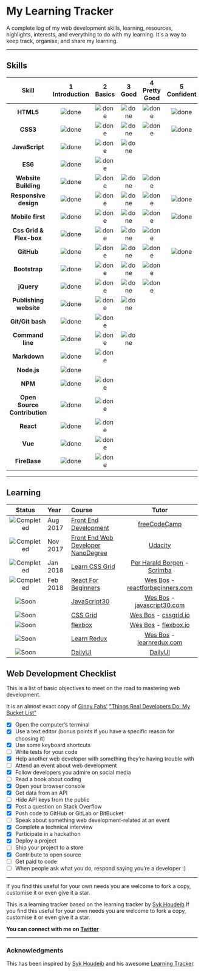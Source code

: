 # My Learning Tracker
A complete log of my web development skills, learning, resources, highlights, interests, and everything to do with my learning. It's a way to keep track, organise, and share my learning.

----

## Skills

[done]: https://user-images.githubusercontent.com/29199184/32275438-8385f5c0-bf0b-11e7-9406-42265f71e2bd.png "Done"

| Skill                        | 1<br>Introduction | 2<br>Basics   | 3<br>Good     | 4<br>Pretty Good | 5<br>Confident | 6<br>Awesome |
| :--------------------------: | :---------------: | :-----------: | :-----------: | :--------------: | :------------: | :----------: |
| **HTML5**                    | ![done][done]     | ![done][done] | ![done][done] | ![done][done]    | ![done][done]  |              |
| **CSS3**                     | ![done][done]     | ![done][done] | ![done][done] | ![done][done]    | ![done][done]  |              |
| **JavaScript**               | ![done][done]     | ![done][done] | ![done][done] |                  |                |              |
| **ES6**                      | ![done][done]     | ![done][done] |               |                  |                |              |
| **Website Building**         | ![done][done]     | ![done][done] | ![done][done] | ![done][done]    |                |              |
| **Responsive design**        | ![done][done]     | ![done][done] | ![done][done] | ![done][done]    | ![done][done]  |              |
| **Mobile first**             | ![done][done]     | ![done][done] | ![done][done] | ![done][done]    | ![done][done]  |              |
| **Css Grid & Flex-box**      | ![done][done]     | ![done][done] | ![done][done] | ![done][done]    |                |              |
| **GitHub**                   | ![done][done]     | ![done][done] | ![done][done] | ![done][done]    | ![done][done]  |              |
| **Bootstrap**                | ![done][done]     | ![done][done] | ![done][done] | ![done][done]    |                |              |
| **jQuery**                   | ![done][done]     | ![done][done] | ![done][done] | ![done][done]    |                |              |
| **Publishing website**       | ![done][done]     | ![done][done] | ![done][done] |                  |                |              |
| **Git/Git bash**             | ![done][done]     | ![done][done] |               |                  |                |
| **Command line**             | ![done][done]     | ![done][done] | ![done][done] |                  |                |              |
| **Markdown**                 | ![done][done]     | ![done][done] |               |                  |                |              |
| **Node.js**                  | ![done][done]     |               |               |                  |                |              |
| **NPM**                      | ![done][done]     | ![done][done] |               |                  |                |              |
| **Open Source Contribution** | ![done][done]     | ![done][done] |               |                  |                |              |
| **React**                    | ![done][done]     | ![done][done] |               |                  |                |              |
| **Vue**                      | ![done][done]     | ![done][done] |               |                  |                |              |
| **FireBase**                      | ![done][done]     | ![done][done] |               |                  |                |              |

----

## Learning

[//]: # (Status images)

[Completed]: https://user-images.githubusercontent.com/29199184/32275438-8385f5c0-bf0b-11e7-9406-42265f71e2bd.png "Completed"
[In Progress]: https://user-images.githubusercontent.com/29199184/34462881-7305ddac-ee4d-11e7-9b57-589424820da4.png "In Progress"
[Soon]: https://user-images.githubusercontent.com/29199184/34462916-d5c37bd4-ee4d-11e7-9f4a-d57f2243281b.png "Soon"

| Status                      | Year     | Course                                                           | Tutor                               |
| :-------------------------: | :------- | :--------------------------------------------------------------- | :---------------------------------: |
| ![Completed][Completed]     | Aug 2017     | [Front End Development]                                          | [freeCodeCamp]                      |
| ![Completed][Completed]     | Nov 2017     | [Front End Web Developer NanoDegree]                             | [Udacity]                           |
| ![Completed][Completed]     | Jan 2018     | [Learn CSS Grid]                                                 | [Per Harald Borgen] - [Scrimba]     |
| ![Completed][Completed] | Feb 2018 | [React For Beginners]                                            | [Wes Bos] - [reactforbeginners.com] |
| ![Soon][Soon]               |          | [JavaScript30]                                                   | [Wes Bos] - [javascript30.com]      |
| ![Soon][Soon]               |          | [CSS Grid]                                                       | [Wes Bos] - [cssgrid.io]            |
| ![Soon][Soon]               |          | [flexbox]                                                        | [Wes Bos] - [flexbox.io]            |
| ![Soon][Soon]               |          | [Learn Redux]                                                    | [Wes Bos] - [learnredux.com]        |
| ![Soon][Soon]               |          | [DailyUI]                                                        | [DailyUI]                           |

[//]: # (Reference links to courses)

[React For Beginners]: https://www.reactforbeginners.com
[Front End Web Developer NanoDegree]: https://in.udacity.com/course/front-end-web-developer-nanodegree--nd001/
[DailyUI]: http://www.dailyui.co/
[flexbox]: https://www.flexbox.io
[CSS Grid]: https://www.cssgrid.io
[Front End Development]: https://www.freecodecamp.org/ritikpatni
[Google Developer Challenge Scholarship]: https://www.udacity.com/google-scholarships
[JavaScript30]: https://javascript30.com/
[Learn CSS Grid]: https://scrimba.com/g/gR8PTE
[Learn Redux]: https://learnredux.com

[//]: # (Reference links to tutors)

[freeCodeCamp]: https://www.freecodecamp.org
[Udacity]: https://www.udacity.com
[Wes Bos]: https://twitter.com/wesbos
[Per Harald Borgen]: https://twitter.com/perborgen
[Scrimba]: https://scrimba.com/
[learnredux.com]: https://learnredux.com
[javascript30.com]: https://javascript30.com
[cssgrid.io]: https://cssgrid.io
[flexbox.io]: https://flexbox.io
[reactforbeginners.com]: https://reactforbeginners.com

## Web Development Checklist

This is a list of basic objectives to meet on the road to mastering web development.

It is an almost exact copy of [Ginny Fahs'](https://twitter.com/ginnyfahs) ["Things Real Developers Do: My Bucket List"](https://blog.prototypr.io/wondering-if-youre-a-real-developer-yet-try-making-a-bucket-list-281275482155)


* [x] Open the computer’s terminal
* [x] Use a text editor (bonus points if you have a specific reason for choosing it)
* [x] Use some keyboard shortcuts
* [ ] Write tests for your code
* [x] Help another web developer with something they’re having trouble with
* [ ] Attend an event about web development
* [x] Follow developers you admire on social media
* [ ] Read a book about coding
* [x] Open your browser console
* [x] Get data from an API
* [ ] Hide API keys from the public
* [x] Post a question on Stack Overflow
* [x] Push code to GitHub or GitLab or BitBucket
* [ ] Speak about something web development-related at an event
* [x] Complete a technical interview
* [x] Participate in a hackathon
* [x] Deploy a project
* [ ] Ship your project to a store
* [x] Contribute to open source
* [ ] Get paid to code
* [ ] When people ask what you do, respond saying you’re a developer :)

----
If you find this useful for your own needs you are welcome to fork a copy, customise it or even give it a star.

This is a learning tracker based on the learning tracker by [Syk Houdeib](https://github.com/Syknapse/My-Learning-Tracker).If you find this useful for your own needs you are welcome to fork a copy, customise it or even give it a star.

**You can connect with me on [Twitter](https://twitter.com/03ritikpatni "@03ritikpatni")**

----

### Acknowledgments

This has been inspired by [Syk Houdeib](https://github.com/Syknapse) and his awesome [Learning Tracker](https://github.com/Syknapse/My-Learning-Tracker). 

